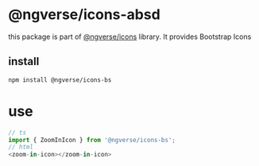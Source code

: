 # @ngverse/icons-absd

this package is part of [@ngverse/icons](https://nginf.github.io/iconic/) library. It provides Bootstrap Icons

## install

`npm install @ngverse/icons-bs`

# use

```ts
// ts
import { ZoomInIcon } from '@ngverse/icons-bs';
// html
<zoom-in-icon></zoom-in-icon>
```

